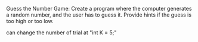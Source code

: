 Guess the Number Game:
Create a program where the computer generates a random number, 
and the user has to guess it. Provide hints if the guess is too high or too low.

can change the number of trial at "int K = 5;"

